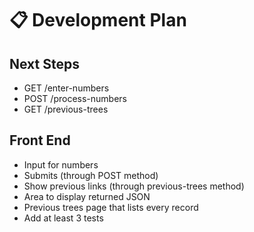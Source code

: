 # 📋 Development Plan

## Next Steps
- GET /enter-numbers
- POST /process-numbers
- GET /previous-trees
  
## Front End
- Input for numbers
- Submits (through POST method)
- Show previous links (through previous-trees method)
- Area to display returned JSON
- Previous trees page that lists every record
- Add at least 3 tests
